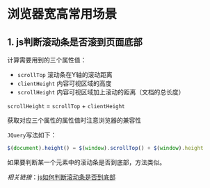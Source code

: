 # 浏览器宽高常用场景



## 1. js判断滚动条是否滚到页面底部

计算需要用到的三个属性值：

- `scrollTop` 滚动条在Y轴的滚动距离
- `clientHeight` 内容可视区域的高度
- `scrollHeight`  内容可视区域加上滚动的距离（文档的总长度）

`scrollHeight` = `scrollTop` + `clientHeight`

获取对应三个属性的属性值时注意浏览器的兼容性

`JQuery`写法如下：

```JavaScript
$(document).height() = $(window).scrollTop() + $(window).height
```



如果要判断某一个元素中的滚动条是否到底部，方法类似。



*相关链接*：[js如何判断滚动条是否到底部](https://www.jianshu.com/p/0a3aebd63a14)